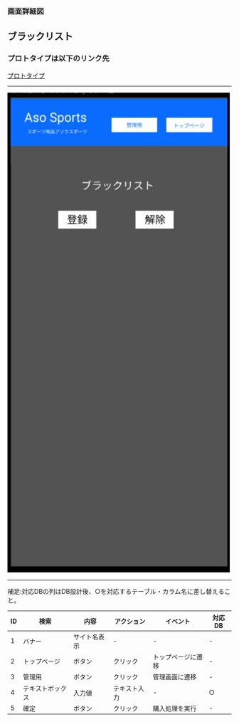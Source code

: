 ### 画面詳細図
## ブラックリスト
### プロトタイプは以下のリンク先
[プロトタイプ](https://www.figma.com/file/36DPETfL3dwzP5NjNW1WZQ/Untitled?node-id=0%3A1)
*****
<img src="img/Black-Manage.php.png" width="500">


*****

補足:対応DBの列はDB設計後、○を対応するテーブル・カラム名に差し替えること。

| ID | 検索 | 内容 | アクション | イベント | 対応DB |
|----|-----|-----|---------|--------|-------|
|1|バナー|サイト名表示|-|-|-|
|2|トップページ|ボタン|クリック|トップページに遷移|-|
|3|管理用|ボタン|クリック|管理画面に遷移|-|
|4|テキストボックス|入力値|テキスト入力|-|○|
|5|確定|ボタン|クリック|購入処理を実行|-|



